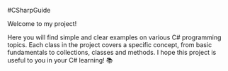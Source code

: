#CSharpGuide 

Welcome to my project!

Here you will find simple and clear examples on various C# programming topics. Each class in the project covers a specific concept, from basic fundamentals to collections, classes and methods.
I hope this project is useful to you in your C# learning! 📚 
